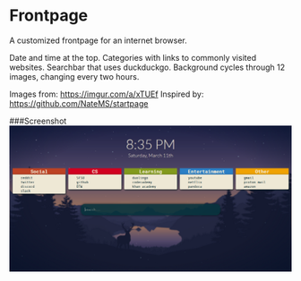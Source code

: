 # Frontpage
A customized frontpage for an internet browser. 

Date and time at the top.
Categories with links to commonly visited websites. 
Searchbar that uses duckduckgo.
Background cycles through 12 images, changing every two hours. 

Images from: https://imgur.com/a/xTUEf
Inspired by: https://github.com/NateMS/startpage

###Screenshot
![screenshot](Images/screenshot.png)